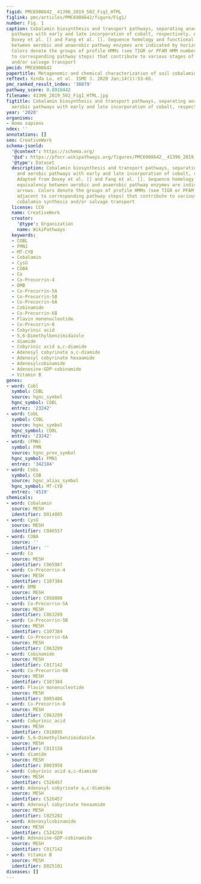 ```yaml
---
figid: PMC6908642__41396_2019_502_Fig1_HTML
figlink: pmc/articles/PMC6908642/figure/Fig1/
number: Fig. 1
caption: Cobalamin biosynthesis and transport pathways, separating anaerobic and aerobic
  pathways with early and late incorporation of cobalt, respectively. Adapted from
  Doxey et al. [] and Fang et al. []. Sequence homology and functional equivalency
  between aerobic and anaerobic pathway enzymes are indicated by horizontal arrows.
  Colors denote the groups of profile HMMs (see TIGR or PFAM HMM numbers adjacent
  to corresponding pathway steps) that contribute to various stages of cobalamin synthesis
  and/or salvage transport
pmcid: PMC6908642
papertitle: Metagenomic and chemical characterization of soil cobalamin production.
reftext: Xinda Lu, et al. ISME J. 2020 Jan;14(1):53-66.
pmc_ranked_result_index: '38879'
pathway_score: 0.8918442
filename: 41396_2019_502_Fig1_HTML.jpg
figtitle: Cobalamin biosynthesis and transport pathways, separating anaerobic and
  aerobic pathways with early and late incorporation of cobalt, respectively
year: '2020'
organisms:
- Homo sapiens
ndex: ''
annotations: []
seo: CreativeWork
schema-jsonld:
  '@context': https://schema.org/
  '@id': https://pfocr.wikipathways.org/figures/PMC6908642__41396_2019_502_Fig1_HTML.html
  '@type': Dataset
  description: Cobalamin biosynthesis and transport pathways, separating anaerobic
    and aerobic pathways with early and late incorporation of cobalt, respectively.
    Adapted from Doxey et al. [] and Fang et al. []. Sequence homology and functional
    equivalency between aerobic and anaerobic pathway enzymes are indicated by horizontal
    arrows. Colors denote the groups of profile HMMs (see TIGR or PFAM HMM numbers
    adjacent to corresponding pathway steps) that contribute to various stages of
    cobalamin synthesis and/or salvage transport
  license: CC0
  name: CreativeWork
  creator:
    '@type': Organization
    name: WikiPathways
  keywords:
  - COBL
  - FMN1
  - MT-CYB
  - Cobalamin
  - CysG
  - COBA
  - Co
  - Co-Precorrin-4
  - DMB
  - Co-Precorrin-5A
  - Co-Precorrin-5B
  - Co-Precorrin-6A
  - Cobinamide
  - Co-Precorrin-6B
  - Flavin mononucleotide
  - Co-Precorrin-8
  - Cobyrinic acid
  - 5,6-Dimethylbenzimidazole
  - diamide
  - Cobyrinic acid a,c-diamide
  - Adenosyl cobyrinate a,c-diamide
  - Adenosyl cobyrinate hexaamide
  - Adenosylcobinamide
  - Adenosine-GDP-cobinamide
  - Vitamin B
genes:
- word: Cobl
  symbol: COBL
  source: hgnc_symbol
  hgnc_symbol: COBL
  entrez: '23242'
- word: CobL
  symbol: COBL
  source: hgnc_symbol
  hgnc_symbol: COBL
  entrez: '23242'
- word: (FMN)
  symbol: FMN
  source: hgnc_prev_symbol
  hgnc_symbol: FMN1
  entrez: '342184'
- word: Cobs
  symbol: COB
  source: hgnc_alias_symbol
  hgnc_symbol: MT-CYB
  entrez: '4519'
chemicals:
- word: Cobalamin
  source: MESH
  identifier: D014805
- word: CysG
  source: MESH
  identifier: C046557
- word: COBA
  source: ''
  identifier: ''
- word: Co
  source: MESH
  identifier: C065987
- word: Co-Precorrin-4
  source: MESH
  identifier: C107384
- word: DMB
  source: MESH
  identifier: C058886
- word: Co-Precorrin-5A
  source: MESH
  identifier: C063209
- word: Co-Precorrin-5B
  source: MESH
  identifier: C107384
- word: Co-Precorrin-6A
  source: MESH
  identifier: C063209
- word: Cobinamide
  source: MESH
  identifier: C017142
- word: Co-Precorrin-6B
  source: MESH
  identifier: C107384
- word: Flavin mononucleotide
  source: MESH
  identifier: D005486
- word: Co-Precorrin-8
  source: MESH
  identifier: C063209
- word: Cobyrinic acid
  source: MESH
  identifier: C010895
- word: 5,6-Dimethylbenzimidazole
  source: MESH
  identifier: C015158
- word: diamide
  source: MESH
  identifier: D003958
- word: Cobyrinic acid a,c-diamide
  source: MESH
  identifier: C526457
- word: Adenosyl cobyrinate a,c-diamide
  source: MESH
  identifier: C526457
- word: Adenosyl cobyrinate hexaamide
  source: MESH
  identifier: C025282
- word: Adenosylcobinamide
  source: MESH
  identifier: C524259
- word: Adenosine-GDP-cobinamide
  source: MESH
  identifier: C017142
- word: Vitamin B
  source: MESH
  identifier: D025101
diseases: []
---
```

